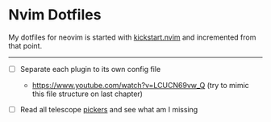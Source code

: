 # Nvim Dotfiles
My dotfiles for neovim is started with [kickstart.nvim](https://github.com/nvim-lua/kickstart.nvim) and incremented from that point.

---

- [ ] Separate each plugin to its own config file
    - https://www.youtube.com/watch?v=LCUCN69vw_Q (try to mimic this file structure on last chapter)

- [ ] Read all telescope [pickers](https://github.com/nvim-telescope/telescope.nvim#pickers) and see what am I missing 
